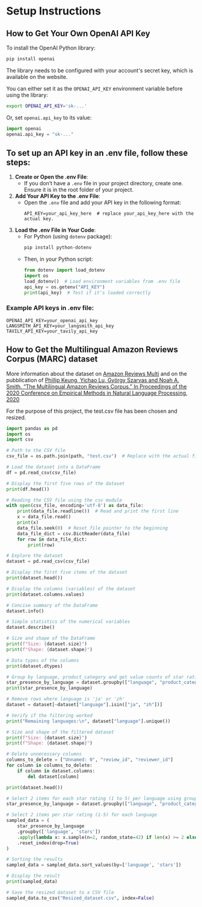 # Setup Instructions

## How to Get Your Own OpenAI API Key 

To install the OpenAI Python library:

```bash
pip install openai
```

The library needs to be configured with your account's secret key, which is available on the website.

You can either set it as the `OPENAI_API_KEY` environment variable before using the library:

```bash
export OPENAI_API_KEY='sk-...'
```

Or, set `openai.api_key` to its value:

```python
import openai
openai.api_key = "sk-..."
```

## To set up an API key in an .env file, follow these steps:

1. **Create or Open the .env File**:
   - If you don’t have a `.env` file in your project directory, create one. Ensure it is in the root folder of your project.
2. **Add Your API Key to the .env File**:
   - Open the `.env` file and add your API key in the following format:
     ```plaintext
     API_KEY=your_api_key_here  # replace your_api_key_here with the actual key.
     ```
3. **Load the .env File in Your Code**:
   - For Python (using `dotenv` package):
     ```bash
     pip install python-dotenv
     ```
   - Then, in your Python script:
     ```python
     from dotenv import load_dotenv
     import os
     load_dotenv()  # Load environment variables from .env file
     api_key = os.getenv("API_KEY")
     print(api_key)  # Test if it's loaded correctly
     ```

### Example API keys in .env file:
```plaintext
OPENAI_API_KEY=your_openai_api_key
LANGSMITH_API_KEY=your_langsmith_api_key
TAVILY_API_KEY=your_tavily_api_key
```

## How to Get the Multilingual Amazon Reviews Corpus (MARC) dataset

More information about the dataset on [Amazon Reviews Multi](https://www.kaggle.com/datasets/mexwell/amazon-reviews-multi) and on the pubblication of [Phillip Keung, Yichao Lu, György Szarvas and Noah A. Smith. “The Multilingual Amazon Reviews Corpus.” In Proceedings of the 2020 Conference on Empirical Methods in Natural Language Processing, 2020](https://aclanthology.org/2020.emnlp-main.369/)

For the purpose of this project, the test.csv file has been chosen and resized.
```` python
import pandas as pd
import os
import csv

# Path to the CSV file
csv_file = os.path.join(path, "test.csv")  # Replace with the actual file name

# Load the dataset into a DataFrame
df = pd.read_csv(csv_file)

# Display the first five rows of the dataset
print(df.head())

# Reading the CSV file using the csv module
with open(csv_file, encoding='utf-8') as data_file:
    print(data_file.readline())  # Read and print the first line
    x = data_file.read()
    print(x)
    data_file.seek(0)  # Reset file pointer to the beginning
    data_file_dict = csv.DictReader(data_file)
    for row in data_file_dict:
        print(row)

# Explore the dataset
dataset = pd.read_csv(csv_file)

# Display the first five items of the dataset
print(dataset.head())

# Display the columns (variables) of the dataset
print(dataset.columns.values)

# Concise summary of the DataFrame
dataset.info()

# Simple statistics of the numerical variables
dataset.describe()

# Size and shape of the DataFrame
print(f"Size: {dataset.size}")
print(f"Shape: {dataset.shape}")

# Data types of the columns
print(dataset.dtypes)

# Group by language, product_category and get value counts of star ratings
star_presence_by_language = dataset.groupby(["language", "product_category", "stars"]).size().unstack(fill_value=0)
print(star_presence_by_language)

# Remove rows where language is 'ja' or 'zh'
dataset = dataset[~dataset["language"].isin(["ja", "zh"])]

# Verify if the filtering worked
print("Remaining languages:\n", dataset["language"].unique())

# Size and shape of the filtered dataset
print(f"Size: {dataset.size}")
print(f"Shape: {dataset.shape}")

# Delete unnecessary columns
columns_to_delete = ["Unnamed: 0", "review_id", "reviewer_id"]
for column in columns_to_delete:
    if column in dataset.columns:
        del dataset[column]

print(dataset.head())

# Select 2 items for each star rating (1 to 5) per language using groupby and sample functions from Pandas
star_presence_by_language = dataset.groupby(["language", "product_category", "review_title", "review_body", "stars"]).size().reset_index(name='count')

# Select 2 items per star rating (1-5) for each language
sampled_data = (
    star_presence_by_language
    .groupby(['language', 'stars'])
    .apply(lambda x: x.sample(n=2, random_state=42) if len(x) >= 2 else x)  # Ensures we get up to 2 items per group
    .reset_index(drop=True)
)

# Sorting the results
sampled_data = sampled_data.sort_values(by=['language', 'stars'])

# Display the result
print(sampled_data)

# Save the resized dataset to a CSV file
sampled_data.to_csv("Resized_dataset.csv", index=False)
